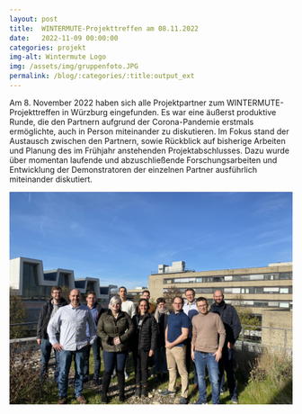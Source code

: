 ```yaml
---
layout: post
title:  WINTERMUTE-Projekttreffen am 08.11.2022
date:   2022-11-09 00:00:00
categories: projekt
img-alt: Wintermute Logo
img: /assets/img/gruppenfoto.JPG
permalink: /blog/:categories/:title:output_ext
---  
```


Am 8. November 2022 haben sich alle Projektpartner zum WINTERMUTE-Projekttreffen in Würzburg eingefunden.
Es war eine äußerst produktive Runde, die den Partnern aufgrund der Corona-Pandemie erstmals ermöglichte, auch in Person miteinander zu diskutieren.
Im Fokus stand der Austausch zwischen den Partnern, sowie Rückblick auf bisherige Arbeiten und Planung des im Frühjahr anstehenden Projektabschlusses. 
Dazu wurde über momentan laufende und abzuschließende Forschungsarbeiten und Entwicklung der Demonstratoren der einzelnen Partner ausführlich miteinander diskutiert.

![Wintermute Videokonferenz](/assets/img/gruppenfoto.JPG)